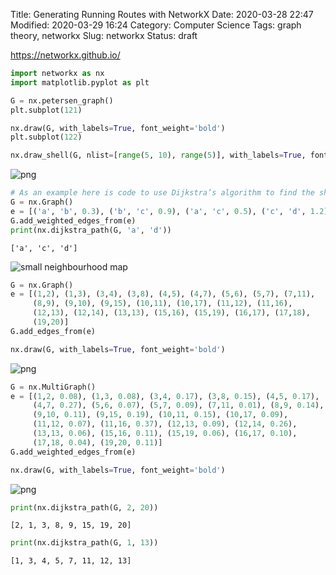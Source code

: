 Title: Generating Running Routes with NetworkX
Date: 2020-03-28 22:47
Modified: 2020-03-29 16:24
Category: Computer Science
Tags: graph theory, networkx
Slug: networkx
Status: draft

https://networkx.github.io/


```python
import networkx as nx
import matplotlib.pyplot as plt
```


```python
G = nx.petersen_graph()
plt.subplot(121)

nx.draw(G, with_labels=True, font_weight='bold')
plt.subplot(122)

nx.draw_shell(G, nlist=[range(5, 10), range(5)], with_labels=True, font_weight='bold')
```


![png](output_3_0.png)



```python
# As an example here is code to use Dijkstra’s algorithm to find the shortest weighted path
G = nx.Graph()
e = [('a', 'b', 0.3), ('b', 'c', 0.9), ('a', 'c', 0.5), ('c', 'd', 1.2)]
G.add_weighted_edges_from(e)
print(nx.dijkstra_path(G, 'a', 'd'))
```

    ['a', 'c', 'd']


![small neighbourhood map]({static}/images/test-nodes.png)


```python
G = nx.Graph()
e = [(1,2), (1,3), (3,4), (3,8), (4,5), (4,7), (5,6), (5,7), (7,11),
     (8,9), (9,10), (9,15), (10,11), (10,17), (11,12), (11,16),
     (12,13), (12,14), (13,13), (15,16), (15,19), (16,17), (17,18),
     (19,20)]
G.add_edges_from(e)
```


```python
nx.draw(G, with_labels=True, font_weight='bold')
```


![png](output_7_0.png)



```python
G = nx.MultiGraph()
e = [(1,2, 0.08), (1,3, 0.08), (3,4, 0.17), (3,8, 0.15), (4,5, 0.17),
     (4,7, 0.27), (5,6, 0.07), (5,7, 0.09), (7,11, 0.01), (8,9, 0.14),
     (9,10, 0.11), (9,15, 0.19), (10,11, 0.15), (10,17, 0.09),
     (11,12, 0.07), (11,16, 0.37), (12,13, 0.09), (12,14, 0.26),
     (13,13, 0.06), (15,16, 0.11), (15,19, 0.06), (16,17, 0.10),
     (17,18, 0.04), (19,20, 0.11)]
G.add_weighted_edges_from(e)
```


```python
nx.draw(G, with_labels=True, font_weight='bold')
```


![png](output_9_0.png)



```python
print(nx.dijkstra_path(G, 2, 20))
```

    [2, 1, 3, 8, 9, 15, 19, 20]



```python
print(nx.dijkstra_path(G, 1, 13))
```

    [1, 3, 4, 5, 7, 11, 12, 13]



```python

```
